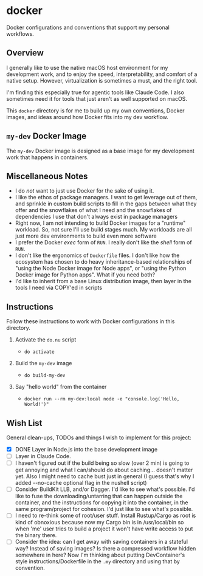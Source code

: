 # docker

Docker configurations and conventions that support my personal workflows.


## Overview

I generally like to use the native macOS host environment for my development work, and to enjoy the speed, interpretability, and comfort of a native setup. However, virtualization is sometimes a must, and the right tool.

I'm finding this especially true for agentic tools like Claude Code. I also sometimes need it for tools that just aren't as well supported on macOS.

This `docker` directory is for me to build up my own conventions, Docker images, and ideas around how Docker fits into my dev workflow.


## `my-dev` Docker Image

The `my-dev` Docker image is designed as a base image for my development work that happens in containers.


## Miscellaneous Notes

* I do *not* want to just use Docker for the sake of using it.
* I like the ethos of package managers. I want to get leverage out of them, and sprinkle in custom build scripts to fill in the gaps between what they offer and the snowflakes of what I need and the snowflakes of dependencies I use that don't always exist in package managers
* Right now, I am not intending to build Docker images for a "runtime" workload. So, not sure I'll use build stages much. My workloads are all just more dev environments to build even more software
* I prefer the Docker *exec* form of `RUN`. I really don't like the *shell* form of `RUN`.
* I don't like the ergonomics of `Dockerfile` files. I don't like how the ecosystem has chosen to do heavy inheritance-based relationships of "using the Node Docker image for Node apps", or "using the Python Docker image for Python apps". What if you need both?
* I'd like to inherit from a base Linux distribution image, then layer in the tools I need via COPY'ed in scripts


## Instructions

Follow these instructions to work with Docker configurations in this directory.

1. Activate the `do.nu` script 
   * ```nushell
     do activate
     ```
2. Build the `my-dev` image
   * ```nushell
     do build-my-dev
     ```
3. Say "hello world" from the container
   * ```nushell
     docker run --rm my-dev:local node -e "console.log('Hello, World!')"
     ```


## Wish List

General clean-ups, TODOs and things I wish to implement for this project:

* [x] DONE Layer in Node.js into the base development image
* [ ] Layer in Claude Code.
* [ ] I haven't figured out if the build being so slow (over 2 min) is going to get annoying and what I can/should do about caching... doesn't matter yet. Also I might need to cache bust just in general (I guess that's why I added --no-cache optional flag in the nushell script)
* [ ] Consider BuildKit LLB, and/or Dagger. I'd like to see what's possible. I'd like to fuse the downloading/untarring that can happen outside the container, and the instructions for copying it into the container, in the same program/project for cohesion. I'd just like to see what's possible.
* [ ] I need to re-think some of root/user stuff. Install Rustup/Cargo as root is kind of obnoxious because now my Cargo bin is in /usr/local/bin so when 'me' user tries to build a project it won't have write access to put the binary there.
* [ ] Consider the idea: can I get away with saving containers in a stateful way? Instead of saving images? Is there a compressed workflow hidden somewhere in here? Now I'm thinking about putting DevContainer's style instructions/Dockerfile in the `.my` directory and using that by convention.
